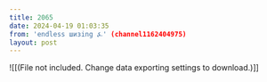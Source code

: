 ```yaml
---
title: 2065
date: 2024-04-19 01:03:35
from: 'endless шизing ⍼' (channel1162404975)
layout: post
---
```


![[(File not included. Change data exporting settings to download.)]]


